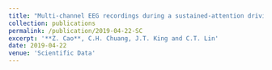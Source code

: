 ```yaml
---
title: "Multi-channel EEG recordings during a sustained-attention driving task"
collection: publications
permalink: /publication/2019-04-22-SC
excerpt: '**Z. Cao**, C.H. Chuang, J.T. King and C.T. Lin'
date: 2019-04-22
venue: 'Scientific Data'
---
```

